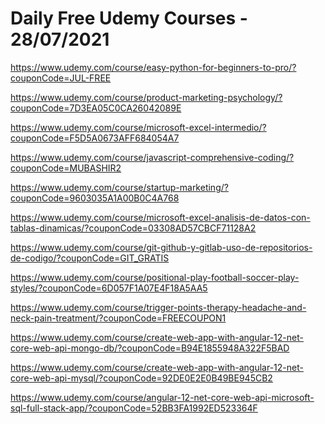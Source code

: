 # Daily Free Udemy Courses - 28/07/2021

https://www.udemy.com/course/easy-python-for-beginners-to-pro/?couponCode=JUL-FREE
https://www.udemy.com/course/product-marketing-psychology/?couponCode=7D3EA05C0CA26042089E
https://www.udemy.com/course/microsoft-excel-intermedio/?couponCode=F5D5A0673AFF684054A7
https://www.udemy.com/course/javascript-comprehensive-coding/?couponCode=MUBASHIR2
https://www.udemy.com/course/startup-marketing/?couponCode=9603035A1A00B0C4A768
https://www.udemy.com/course/microsoft-excel-analisis-de-datos-con-tablas-dinamicas/?couponCode=03308AD57CBCF71128A2
https://www.udemy.com/course/git-github-y-gitlab-uso-de-repositorios-de-codigo/?couponCode=GIT_GRATIS
https://www.udemy.com/course/positional-play-football-soccer-play-styles/?couponCode=6D057F1A07E4F18A5AA5
https://www.udemy.com/course/trigger-points-therapy-headache-and-neck-pain-treatment/?couponCode=FREECOUPON1
https://www.udemy.com/course/create-web-app-with-angular-12-net-core-web-api-mongo-db/?couponCode=B94E1855948A322F5BAD
https://www.udemy.com/course/create-web-app-with-angular-12-net-core-web-api-mysql/?couponCode=92DE0E2E0B49BE945CB2
https://www.udemy.com/course/angular-12-net-core-web-api-microsoft-sql-full-stack-app/?couponCode=52BB3FA1992ED523364F
